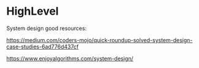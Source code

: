 # HighLevel

System design good resources:

https://medium.com/coders-mojo/quick-roundup-solved-system-design-case-studies-6ad776d437cf

https://www.enjoyalgorithms.com/system-design/
